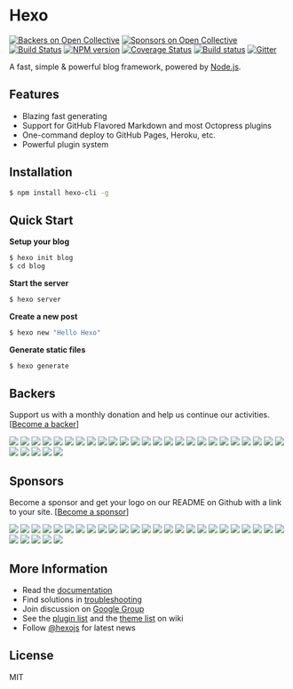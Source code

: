 # Hexo

[![Backers on Open Collective](https://opencollective.com/hexo/backers/badge.svg)](#backers)
[![Sponsors on Open Collective](https://opencollective.com/hexo/sponsors/badge.svg)](#sponsors)
[![Build Status](https://travis-ci.org/hexojs/hexo.svg?branch=master)](https://travis-ci.org/hexojs/hexo)  [![NPM version](https://badge.fury.io/js/hexo.svg)](http://badge.fury.io/js/hexo) [![Coverage Status](https://coveralls.io/repos/hexojs/hexo/badge.svg?branch=master)](https://coveralls.io/r/hexojs/hexo?branch=master) [![Build status](https://ci.appveyor.com/api/projects/status/hpx3lduqjj2t6uqq/branch/master?svg=true)](https://ci.appveyor.com/project/tommy351/hexo/branch/master) [![Gitter](https://badges.gitter.im/hexojs/hexo.svg)](https://gitter.im/hexojs/hexo?utm_source=badge&utm_medium=badge&utm_campaign=pr-badge)

A fast, simple & powerful blog framework, powered by [Node.js](http://nodejs.org).

## Features

- Blazing fast generating
- Support for GitHub Flavored Markdown and most Octopress plugins
- One-command deploy to GitHub Pages, Heroku, etc.
- Powerful plugin system

## Installation

``` bash
$ npm install hexo-cli -g
```

## Quick Start

**Setup your blog**

``` bash
$ hexo init blog
$ cd blog
```

**Start the server**

``` bash
$ hexo server
```

**Create a new post**

``` bash
$ hexo new "Hello Hexo"
```

**Generate static files**

``` bash
$ hexo generate
```


## Backers

Support us with a monthly donation and help us continue our activities. [[Become a backer](https://opencollective.com/hexo#backer)]

<a href="https://opencollective.com/hexo/backer/0/website" target="_blank"><img src="https://opencollective.com/hexo/backer/0/avatar.svg"></a>
<a href="https://opencollective.com/hexo/backer/1/website" target="_blank"><img src="https://opencollective.com/hexo/backer/1/avatar.svg"></a>
<a href="https://opencollective.com/hexo/backer/2/website" target="_blank"><img src="https://opencollective.com/hexo/backer/2/avatar.svg"></a>
<a href="https://opencollective.com/hexo/backer/3/website" target="_blank"><img src="https://opencollective.com/hexo/backer/3/avatar.svg"></a>
<a href="https://opencollective.com/hexo/backer/4/website" target="_blank"><img src="https://opencollective.com/hexo/backer/4/avatar.svg"></a>
<a href="https://opencollective.com/hexo/backer/5/website" target="_blank"><img src="https://opencollective.com/hexo/backer/5/avatar.svg"></a>
<a href="https://opencollective.com/hexo/backer/6/website" target="_blank"><img src="https://opencollective.com/hexo/backer/6/avatar.svg"></a>
<a href="https://opencollective.com/hexo/backer/7/website" target="_blank"><img src="https://opencollective.com/hexo/backer/7/avatar.svg"></a>
<a href="https://opencollective.com/hexo/backer/8/website" target="_blank"><img src="https://opencollective.com/hexo/backer/8/avatar.svg"></a>
<a href="https://opencollective.com/hexo/backer/9/website" target="_blank"><img src="https://opencollective.com/hexo/backer/9/avatar.svg"></a>
<a href="https://opencollective.com/hexo/backer/10/website" target="_blank"><img src="https://opencollective.com/hexo/backer/10/avatar.svg"></a>
<a href="https://opencollective.com/hexo/backer/11/website" target="_blank"><img src="https://opencollective.com/hexo/backer/11/avatar.svg"></a>
<a href="https://opencollective.com/hexo/backer/12/website" target="_blank"><img src="https://opencollective.com/hexo/backer/12/avatar.svg"></a>
<a href="https://opencollective.com/hexo/backer/13/website" target="_blank"><img src="https://opencollective.com/hexo/backer/13/avatar.svg"></a>
<a href="https://opencollective.com/hexo/backer/14/website" target="_blank"><img src="https://opencollective.com/hexo/backer/14/avatar.svg"></a>
<a href="https://opencollective.com/hexo/backer/15/website" target="_blank"><img src="https://opencollective.com/hexo/backer/15/avatar.svg"></a>
<a href="https://opencollective.com/hexo/backer/16/website" target="_blank"><img src="https://opencollective.com/hexo/backer/16/avatar.svg"></a>
<a href="https://opencollective.com/hexo/backer/17/website" target="_blank"><img src="https://opencollective.com/hexo/backer/17/avatar.svg"></a>
<a href="https://opencollective.com/hexo/backer/18/website" target="_blank"><img src="https://opencollective.com/hexo/backer/18/avatar.svg"></a>
<a href="https://opencollective.com/hexo/backer/19/website" target="_blank"><img src="https://opencollective.com/hexo/backer/19/avatar.svg"></a>
<a href="https://opencollective.com/hexo/backer/20/website" target="_blank"><img src="https://opencollective.com/hexo/backer/20/avatar.svg"></a>
<a href="https://opencollective.com/hexo/backer/21/website" target="_blank"><img src="https://opencollective.com/hexo/backer/21/avatar.svg"></a>
<a href="https://opencollective.com/hexo/backer/22/website" target="_blank"><img src="https://opencollective.com/hexo/backer/22/avatar.svg"></a>
<a href="https://opencollective.com/hexo/backer/23/website" target="_blank"><img src="https://opencollective.com/hexo/backer/23/avatar.svg"></a>
<a href="https://opencollective.com/hexo/backer/24/website" target="_blank"><img src="https://opencollective.com/hexo/backer/24/avatar.svg"></a>
<a href="https://opencollective.com/hexo/backer/25/website" target="_blank"><img src="https://opencollective.com/hexo/backer/25/avatar.svg"></a>
<a href="https://opencollective.com/hexo/backer/26/website" target="_blank"><img src="https://opencollective.com/hexo/backer/26/avatar.svg"></a>
<a href="https://opencollective.com/hexo/backer/27/website" target="_blank"><img src="https://opencollective.com/hexo/backer/27/avatar.svg"></a>
<a href="https://opencollective.com/hexo/backer/28/website" target="_blank"><img src="https://opencollective.com/hexo/backer/28/avatar.svg"></a>
<a href="https://opencollective.com/hexo/backer/29/website" target="_blank"><img src="https://opencollective.com/hexo/backer/29/avatar.svg"></a>


## Sponsors

Become a sponsor and get your logo on our README on Github with a link to your site. [[Become a sponsor](https://opencollective.com/hexo#sponsor)]

<a href="https://opencollective.com/hexo/sponsor/0/website" target="_blank"><img src="https://opencollective.com/hexo/sponsor/0/avatar.svg"></a>
<a href="https://opencollective.com/hexo/sponsor/1/website" target="_blank"><img src="https://opencollective.com/hexo/sponsor/1/avatar.svg"></a>
<a href="https://opencollective.com/hexo/sponsor/2/website" target="_blank"><img src="https://opencollective.com/hexo/sponsor/2/avatar.svg"></a>
<a href="https://opencollective.com/hexo/sponsor/3/website" target="_blank"><img src="https://opencollective.com/hexo/sponsor/3/avatar.svg"></a>
<a href="https://opencollective.com/hexo/sponsor/4/website" target="_blank"><img src="https://opencollective.com/hexo/sponsor/4/avatar.svg"></a>
<a href="https://opencollective.com/hexo/sponsor/5/website" target="_blank"><img src="https://opencollective.com/hexo/sponsor/5/avatar.svg"></a>
<a href="https://opencollective.com/hexo/sponsor/6/website" target="_blank"><img src="https://opencollective.com/hexo/sponsor/6/avatar.svg"></a>
<a href="https://opencollective.com/hexo/sponsor/7/website" target="_blank"><img src="https://opencollective.com/hexo/sponsor/7/avatar.svg"></a>
<a href="https://opencollective.com/hexo/sponsor/8/website" target="_blank"><img src="https://opencollective.com/hexo/sponsor/8/avatar.svg"></a>
<a href="https://opencollective.com/hexo/sponsor/9/website" target="_blank"><img src="https://opencollective.com/hexo/sponsor/9/avatar.svg"></a>
<a href="https://opencollective.com/hexo/sponsor/10/website" target="_blank"><img src="https://opencollective.com/hexo/sponsor/10/avatar.svg"></a>
<a href="https://opencollective.com/hexo/sponsor/11/website" target="_blank"><img src="https://opencollective.com/hexo/sponsor/11/avatar.svg"></a>
<a href="https://opencollective.com/hexo/sponsor/12/website" target="_blank"><img src="https://opencollective.com/hexo/sponsor/12/avatar.svg"></a>
<a href="https://opencollective.com/hexo/sponsor/13/website" target="_blank"><img src="https://opencollective.com/hexo/sponsor/13/avatar.svg"></a>
<a href="https://opencollective.com/hexo/sponsor/14/website" target="_blank"><img src="https://opencollective.com/hexo/sponsor/14/avatar.svg"></a>
<a href="https://opencollective.com/hexo/sponsor/15/website" target="_blank"><img src="https://opencollective.com/hexo/sponsor/15/avatar.svg"></a>
<a href="https://opencollective.com/hexo/sponsor/16/website" target="_blank"><img src="https://opencollective.com/hexo/sponsor/16/avatar.svg"></a>
<a href="https://opencollective.com/hexo/sponsor/17/website" target="_blank"><img src="https://opencollective.com/hexo/sponsor/17/avatar.svg"></a>
<a href="https://opencollective.com/hexo/sponsor/18/website" target="_blank"><img src="https://opencollective.com/hexo/sponsor/18/avatar.svg"></a>
<a href="https://opencollective.com/hexo/sponsor/19/website" target="_blank"><img src="https://opencollective.com/hexo/sponsor/19/avatar.svg"></a>
<a href="https://opencollective.com/hexo/sponsor/20/website" target="_blank"><img src="https://opencollective.com/hexo/sponsor/20/avatar.svg"></a>
<a href="https://opencollective.com/hexo/sponsor/21/website" target="_blank"><img src="https://opencollective.com/hexo/sponsor/21/avatar.svg"></a>
<a href="https://opencollective.com/hexo/sponsor/22/website" target="_blank"><img src="https://opencollective.com/hexo/sponsor/22/avatar.svg"></a>
<a href="https://opencollective.com/hexo/sponsor/23/website" target="_blank"><img src="https://opencollective.com/hexo/sponsor/23/avatar.svg"></a>
<a href="https://opencollective.com/hexo/sponsor/24/website" target="_blank"><img src="https://opencollective.com/hexo/sponsor/24/avatar.svg"></a>
<a href="https://opencollective.com/hexo/sponsor/25/website" target="_blank"><img src="https://opencollective.com/hexo/sponsor/25/avatar.svg"></a>
<a href="https://opencollective.com/hexo/sponsor/26/website" target="_blank"><img src="https://opencollective.com/hexo/sponsor/26/avatar.svg"></a>
<a href="https://opencollective.com/hexo/sponsor/27/website" target="_blank"><img src="https://opencollective.com/hexo/sponsor/27/avatar.svg"></a>
<a href="https://opencollective.com/hexo/sponsor/28/website" target="_blank"><img src="https://opencollective.com/hexo/sponsor/28/avatar.svg"></a>
<a href="https://opencollective.com/hexo/sponsor/29/website" target="_blank"><img src="https://opencollective.com/hexo/sponsor/29/avatar.svg"></a>


## More Information

- Read the [documentation](https://hexo.io/)
- Find solutions in [troubleshooting](https://hexo.io/docs/troubleshooting.html)
- Join discussion on [Google Group](https://groups.google.com/group/hexo)
- See the [plugin list](https://hexo.io/plugins/) and the [theme list](https://hexo.io/themes/) on wiki
- Follow [@hexojs](https://twitter.com/hexojs) for latest news

## License

MIT

